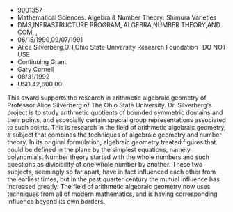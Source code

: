 
* 9001357
* Mathematical Sciences: Algebra & Number Theory: Shimura Varieties
* DMS,INFRASTRUCTURE PROGRAM, ALGEBRA,NUMBER THEORY,AND COM, , 
* 06/15/1990,09/07/1991
* Alice Silverberg,OH,Ohio State University Research Foundation -DO NOT USE
* Continuing Grant
* Gary Cornell
* 08/31/1992
* USD 42,600.00

This award supports the research in arithmetic algebraic geometry of Professor
Alice Silverberg of The Ohio State University. Dr. Silverberg's project is to
study arithmetic quotients of bounded symmetric domains and their points, and
especially certain special group representations associated to such points. This
is research in the field of arithmetic algebraic geometry, a subject that
combines the techniques of algebraic geometry and number theory. In its original
formulation, algebraic geometry treated figures that could be defined in the
plane by the simplest equations, namely polynomials. Number theory started with
the whole numbers and such questions as divisibility of one whole number by
another. These two subjects, seemingly so far apart, have in fact influenced
each other from the earliest times, but in the past quarter century the mutual
influence has increased greatly. The field of arithmetic algebraic geometry now
uses techniques from all of modern mathematics, and is having corresponding
influence beyond its own borders.
